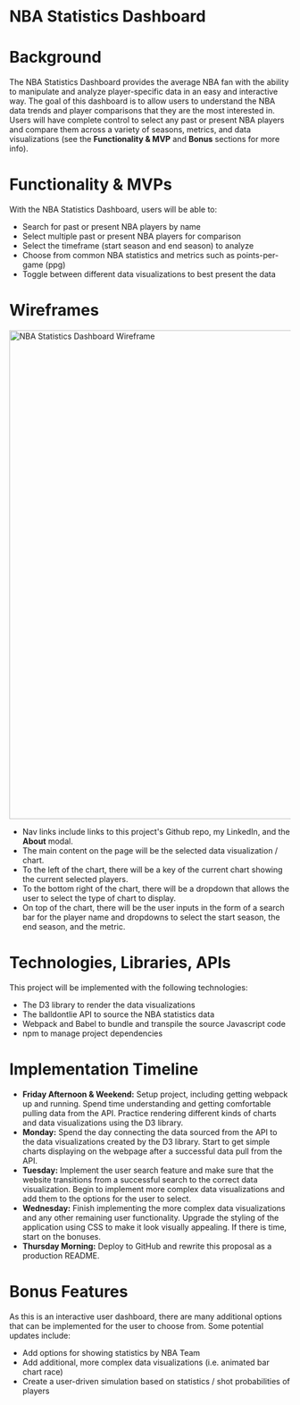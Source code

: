 # NBA Statistics Dashboard

# Background
The NBA Statistics Dashboard provides the average NBA fan with the ability to manipulate and analyze player-specific data in an easy and interactive way. The goal of this dashboard is to allow users to understand the NBA data trends and player comparisons that they are the most interested in. Users will have complete control to select any past or present NBA players and compare them across a variety of seasons, metrics, and data visualizations (see the **Functionality & MVP** and **Bonus** sections for more info).

# Functionality & MVPs
With the NBA Statistics Dashboard, users will be able to:
* Search for past or present NBA players by name
* Select multiple past or present NBA players for comparison
* Select the timeframe (start season and end season) to analyze
* Choose from common NBA statistics and metrics such as points-per-game (ppg)
* Toggle between different data visualizations to best present the data

# Wireframes
<img width="875" alt="NBA Statistics Dashboard Wireframe" src="https://user-images.githubusercontent.com/65872033/161177294-63b4ea8c-eaf3-4515-b9e1-d41300b33ee4.png">

* Nav links include links to this project's Github repo, my LinkedIn, and the **About** modal.
* The main content on the page will be the selected data visualization / chart.
* To the left of the chart, there will be a key of the current chart showing the current selected players. 
* To the bottom right of the chart, there will be a dropdown that allows the user to select the type of chart to display.
* On top of the chart, there will be the user inputs in the form of a search bar for the player name and dropdowns to select the start season, the end season, and the metric.

# Technologies, Libraries, APIs
This project will be implemented with the following technologies:
* The D3 library to render the data visualizations
* The balldontlie API to source the NBA statistics data
* Webpack and Babel to bundle and transpile the source Javascript code
* npm to manage project dependencies

# Implementation Timeline
* **Friday Afternoon & Weekend:** Setup project, including getting webpack up and running. Spend time understanding and getting comfortable pulling data from the API. Practice rendering different kinds of charts and data visualizations using the D3 library. 
* **Monday:** Spend the day connecting the data sourced from the API to the data visualizations created by the D3 library. Start to get simple charts displaying on the webpage after a successful data pull from the API.
* **Tuesday:** Implement the user search feature and make sure that the website transitions from a successful search to the correct data visualization. Begin to implement more complex data visualizations and add them to the options for the user to select.
* **Wednesday:** Finish implementing the more complex data visualizations and any other remaining user functionality. Upgrade the styling of the application using CSS to make it look visually appealing. If there is time, start on the bonuses.
* **Thursday Morning:** Deploy to GitHub and rewrite this proposal as a production README.

# Bonus Features
As this is an interactive user dashboard, there are many additional options that can be implemented for the user to choose from. Some potential updates include:
* Add options for showing statistics by NBA Team
* Add additional, more complex data visualizations (i.e. animated bar chart race)
* Create a user-driven simulation based on statistics / shot probabilities of players
